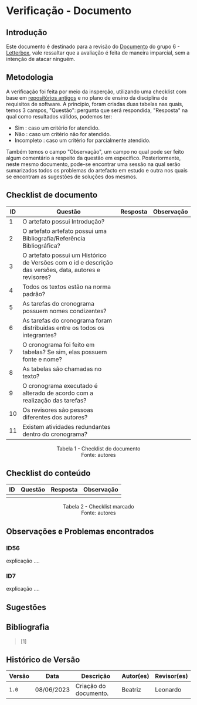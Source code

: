 # Verificação - Documento

## Introdução
Este documento é destinado para a revisão do [Documento](https://requisitos-de-software.github.io/2023.1-Letterboxd/Modelagem/NFRFramework/) do grupo 6 - [Letterbox](https://github.com/Requisitos-de-Software/2023.1-Letterboxd), vale ressaltar que a avaliação é feita de maneira imparcial, sem a intenção de atacar ninguém.

## Metodologia

A verificação foi feita por meio da insperção, utilizando uma checklist com base em [repositórios antigos](https://github.com/Requisitos-de-Software) e no plano de ensino da disciplina de requisitos de software. A principio, foram criadas duas tabelas nas quais, temos 3 campos, "Questão": pergunta que será respondida, "Resposta" na qual como resultados válidos, podemos ter: 

- Sim : caso um critério for atendido.
- Não : caso um critério não for atendido.
- Incompleto : caso um critério for parcialmente atendido.

Também temos o campo "Observação", um campo no qual pode ser feito algum comentário a respeito da questão em específico. Posteriormente, neste mesmo documento, pode-se encontrar uma sessão na qual serão sumarizados todos os problemas do artefacto em estudo e outra nos quais se encontram as sugestões de soluções dos mesmos.

## Checklist de documento
|ID|Questão|Resposta|Observação|
|--|-------|--------|----------|
| 1 |O artefato possui Introdução?                                                                                |        |          |
| 2 |O artefato artefato possui uma Bibliografia/Referência Bibliográfica?                                        |        |          ||
| 3 |O artefato possui um Histórico de Versões com o id e descrição das versões, data, autores e revisores?       |        |          ||
| 4 |Todos os textos estão na norma padrão?                                                                       |        |          ||
| 5 |As tarefas do cronograma possuem nomes condizentes?                                                          |        |          ||
| 6 |As tarefas do cronograma foram distribuidas entre os todos os integrantes?                                   |        |          ||
| 7 |O cronograma foi feito em tabelas? Se sim, elas possuem fonte e nome?                                        |        |          ||
| 8 |As tabelas são chamadas no texto?                                                                            |        |          ||
| 9 |O cronograma executado é alterado de acordo com a realização das tarefas?                                    |        |          ||
| 10 |Os revisores são pessoas diferentes dos autores?                                                             |        |          ||
| 11 |Existem atividades redundantes dentro do cronograma?                                                         |        |          ||

<p align="center"> Tabela 1 - Checklist do documento <br> Fonte: autores </p>

## Checklist do conteúdo
|ID|Questão|Resposta|Observação|
|-|-------|--------|----------|
| |       |        |          |

<p align="center"> Tabela 2 - Checklist marcado <br> Fonte: autores </p>


## Observações e Problemas encontrados

### ID56
explicação ....

### ID7 
explicação ....

## Sugestões

## Bibliografia
> [1] 

## Histórico de Versão

| Versão | Data          | Descrição                          | Autor(es)     |  Revisor(es)       |
| ------ | ------------- | ---------------------------------- | ------------- | ------------------ |
| `1.0`  | 08/06/2023    | Criação do documento.              |  Beatriz         | Leonardo |

